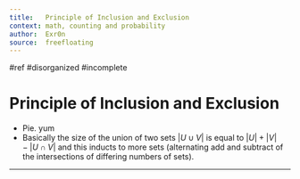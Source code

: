 ```yaml
---
title:   Principle of Inclusion and Exclusion
context: math, counting and probability
author:  Exr0n
source:  freefloating
---
```


#ref
#disorganized #incomplete

# Principle of Inclusion and Exclusion
- Pie. yum
- Basically the size of the union of two sets $|U\cup V|$ is equal to $|U| + |V| - |U\cap V|$ and this inducts to more sets (alternating add and subtract of the intersections of differing numbers of sets).

---

